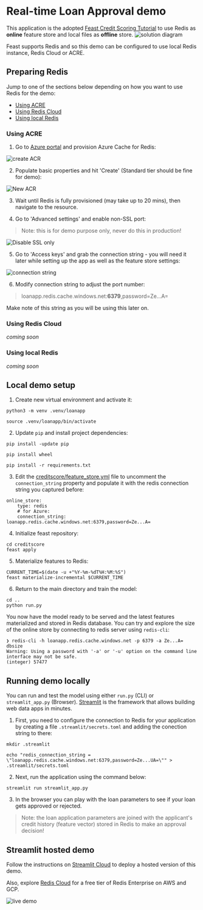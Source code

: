 # Real-time Loan Approval demo

This application is the adopted [Feast Credit Scoring Tutorial](https://github.com/feast-dev/feast-aws-credit-scoring-tutorial) to use Redis as __online__ feature store and local files as __offline__ store.
![solution diagram](media/diagram.png)

Feast supports Redis and so this demo can be configured to use local Redis instance, Redis Cloud or ACRE.

## Preparing Redis

Jump to one of the sections below depending on how you want to use Redis for the demo:

- [Using ACRE](#using-acre)
- [Using Redis Cloud](#using-redis-cloud)
- [Using local Redis](#using-local-redis)

### Using ACRE

1. Go to [Azure portal](portal.azure.com) and provision Azure Cache for Redis:

![create ACR](media/create_acr.png)

2. Populate basic properties and hit 'Create' (Standard tier should be fine for demo):

![New ACR](media/new_redis_cache.png)

3. Wait until Redis is fully provisioned (may take up to 20 mins), then navigate to the resource.

4. Go to 'Advanced settings' and enable non-SSL port:

>Note: this is for demo purpose only, never do this in production!

![Disable SSL only](media/disable_SSL_only.png)

5. Go to 'Access keys' and grab the connection string - you will need it later while setting up the app as well as the feature store settings:

![connection string](media/connection_string.png)

6. Modify connection string to adjust the port number:

> loanapp.redis.cache.windows.net:__6379__,password=Ze...A=

Make note of this string as you will be using this later on.

### Using Redis Cloud

_coming soon_

### Using local Redis

_coming soon_

## Local demo setup

1. Create new virtual environment and activate it:

```
python3 -m venv .venv/loanapp

source .venv/loanapp/bin/activate
```

2. Update `pip` and install project dependencies:

```
pip install -update pip

pip install wheel

pip install -r requirements.txt
```

3. Edit the [creditscore/feature_store.yml](creditscore/feature_store.yaml) file to uncomment the `connection_string` property and populate it with the redis connection string you captured before:

```
online_store:
    type: redis
    # for Azure:
    connection_string: loanapp.redis.cache.windows.net:6379,password=Ze...A=
```

4. Initialize feast repository:

```
cd creditscore
feast apply
```

5. Materialize features to Redis:

```
CURRENT_TIME=$(date -u +"%Y-%m-%dT%H:%M:%S")
feast materialize-incremental $CURRENT_TIME
```

6. Return to the main directory and train the model:

```
cd ..
python run.py
```

You now have the model ready to be served and the latest features materialized and stored in Redis database. You can try and explore the size of the online store by connecting to redis server using `redis-cli`:

```
❯ redis-cli -h loanapp.redis.cache.windows.net -p 6379 -a Ze...A= dbsize
Warning: Using a password with '-a' or '-u' option on the command line interface may not be safe.
(integer) 57477
```

## Running demo locally

You can run and test the model using either `run.py` (CLI) or `streamlit_app.py` (Browser). [Streamlit](https://streamlit.io/) is the framework that allows building web data apps in minutes.

1. First, you need to configure the connection to Redis for your application by creating a file `.streamlit/secrets.toml` and adding the conection string to there:

```
mkdir .streamlit

echo "redis_connection_string = \"loanapp.redis.cache.windows.net:6379,password=Ze...UA=\"" > .streamlit/secrets.toml
```

2. Next, run the application using the command below:

```
streamlit run streamlit_app.py
```

3. In the browser you can play with the loan parameters to see if your loan gets approved or rejected.

> Note: the loan application parameters are joined with the applicant's credit history (feature vector) stored in Redis to make an approval decision! 

## Streamlit hosted demo

Follow the instructions on [Streamlit Cloud](https://streamlit.io/cloud) to deploy a hosted version of this demo.

Also, explore [Redis Cloud](https://app.redislabs.com/#/login) for a free tier of Redis Enterprise on AWS and GCP.

![live demo](media/demo.png)
